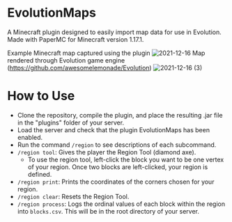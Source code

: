 # EvolutionMaps
A Minecraft plugin designed to easily import map data for use in Evolution. Made with PaperMC for Minecraft version 1.17.1.

Example Minecraft map captured using the plugin
![2021-12-16](https://user-images.githubusercontent.com/71529955/160897487-982303ea-fa44-4431-aaaa-2748008a7e53.png)
Map rendered through Evolution game engine (https://github.com/awesomelemonade/Evolution)
![2021-12-16 (3)](https://user-images.githubusercontent.com/71529955/160897483-8b20443d-2e44-404f-8c04-3e981630ec3f.png)

# How to Use
- Clone the repository, compile the plugin, and place the resulting .jar file in the "plugins" folder of your server.
- Load the server and check that the plugin EvolutionMaps has been enabled.
- Run the command `/region` to see descriptions of each subcommand.
- `/region tool`: Gives the player the Region Tool (diamond axe).
  - To use the region tool, left-click the block you want to be one vertex of your region. Once two blocks are left-clicked, your region is defined.
- `/region print`: Prints the coordinates of the corners chosen for your region.
- `/region clear`: Resets the Region Tool.
- `/region process`: Logs the ordinal values of each block within the region into `blocks.csv`. This will be in the root directory of your server.

